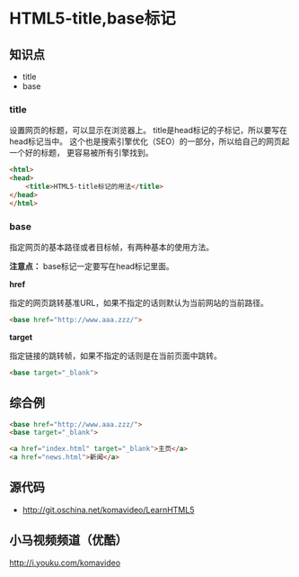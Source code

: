 HTML5-title,base标记
===================

## 知识点

* title
* base

### title

设置网页的标题，可以显示在浏览器上。
title是head标记的子标记，所以要写在head标记当中。
这个也是搜索引擎优化（SEO）的一部分，所以给自己的网页起一个好的标题，
更容易被所有引擎找到。

~~~html
<html>
<head>
    <title>HTML5-title标记的用法</title>
</head>
</html>
~~~

### base

指定网页的基本路径或者目标帧，有两种基本的使用方法。

**注意点：**
base标记一定要写在head标记里面。

**href**

指定的网页跳转基准URL，如果不指定的话则默认为当前网站的当前路径。

~~~html
<base href="http://www.aaa.zzz/">
~~~

**target**

指定链接的跳转帧，如果不指定的话则是在当前页面中跳转。

~~~html
<base target="_blank">
~~~

## 综合例

~~~html
<base href="http://www.aaa.zzz/">
<base target="_blank">

<a href="index.html" target="_blank">主页</a>
<a href="news.html">新闻</a>
~~~

## 源代码

* http://git.oschina.net/komavideo/LearnHTML5

## 小马视频频道（优酷）

http://i.youku.com/komavideo